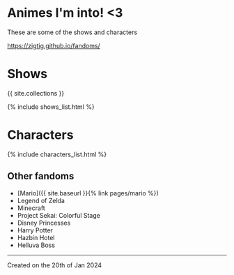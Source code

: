 # Animes I'm into! <3

These are some of the shows and characters

<https://zigtig.github.io/fandoms/>

# Shows
{{ site.collections }}

{% include shows_list.html %}

# Characters
{% include characters_list.html %}

## Other fandoms
* [Mario]({{ site.baseurl }}{% link pages/mario %})
* Legend of Zelda
* Minecraft
* Project Sekai: Colorful Stage
* Disney Princesses
* Harry Potter
* Hazbin Hotel
* Helluva Boss

---
Created on the 20th of Jan 2024
